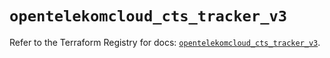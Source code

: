 # `opentelekomcloud_cts_tracker_v3`

Refer to the Terraform Registry for docs: [`opentelekomcloud_cts_tracker_v3`](https://registry.terraform.io/providers/opentelekomcloud/opentelekomcloud/1.36.17/docs/resources/cts_tracker_v3).
